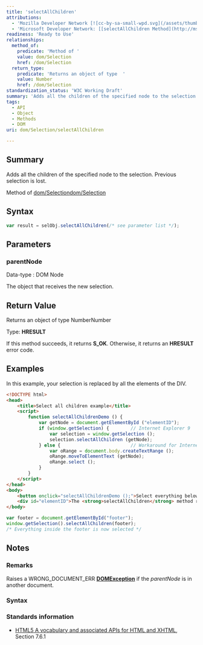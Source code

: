 ```yaml
---
title: 'selectAllChildren'
attributions:
  - 'Mozilla Developer Network [![cc-by-sa-small-wpd.svg](/assets/thumb/8/8c/cc-by-sa-small-wpd.svg/120px-cc-by-sa-small-wpd.svg.png)](http://creativecommons.org/licenses/by-sa/3.0/us/): [[Selection.selectAllChildren](https://developer.mozilla.org/en-US/docs/Web/API/Selection.selectAllChildren) Article]'
  - 'Microsoft Developer Network: [[selectAllChildren Method](http://msdn.microsoft.com/en-us/library/ie/ff975180(v=vs.85).aspx) Article]'
readiness: 'Ready to Use'
relationships:
  method_of:
    predicate: 'Method of '
    value: dom/Selection
    href: /dom/Selection
  return_type:
    predicate: 'Returns an object of type  '
    value: Number
    href: /dom/Selection
standardization_status: 'W3C Working Draft'
summary: 'Adds all the children of the specified node to the selection. Previous selection is lost.'
tags:
  - API
  - Object
  - Methods
  - DOM
uri: dom/Selection/selectAllChildren

---
```

## Summary

Adds all the children of the specified node to the selection. Previous selection is lost.

Method of [dom/Selection](/dom/Selection)[dom/Selection](/dom/Selection)

## Syntax

``` js
var result = selObj.selectAllChildren(/* see parameter list */);
```

## Parameters

### parentNode

 Data-type
:   DOM Node

 The object that receives the new selection.

## Return Value

Returns an object of type NumberNumber

Type: **HRESULT**

If this method succeeds, it returns **S\_OK**. Otherwise, it returns an **HRESULT** error code.

## Examples

In this example, your selection is replaced by all the elements of the DIV.

``` html
<!DOCTYPE html>
<head>
    <title>Select all children example</title>
    <script>
        function selectAllChildrenDemo () {
            var getNode = document.getElementById ("elementID");
            if (window.getSelection) {        // Internet Explorer 9
                var selection = window.getSelection ();
                selection.selectAllChildren (getNode);
            } else {                          // Workaround for Internet Explorer 8 & earlier
                var oRange = document.body.createTextRange ();
                oRange.moveToElementText (getNode);
                oRange.select ();
            }
        }
    </script>
</head>
<body>
    <button onclick="selectAllChildrenDemo ();">Select everything below</button>
    <div id="elementID">The <strong>selectAllChildren</strong> method replaces the current <em>selection</em> with the all the <strong>contents</strong> of the specified element (in this case a DIV).</div>
</body>
```

``` js
var footer = document.getElementById("footer");
window.getSelection().selectAllChildren(footer);
/* Everything inside the footer is now selected */
```

## Notes

### Remarks

Raises a WRONG\_DOCUMENT\_ERR [**DOMException**](/dom/DOMException) if the *parentNode* is in another document.

### Syntax

### Standards information

-   [HTML5 A vocabulary and associated APIs for HTML and XHTML](http://go.microsoft.com/fwlink/p/?linkid=221374), Section 7.6.1
